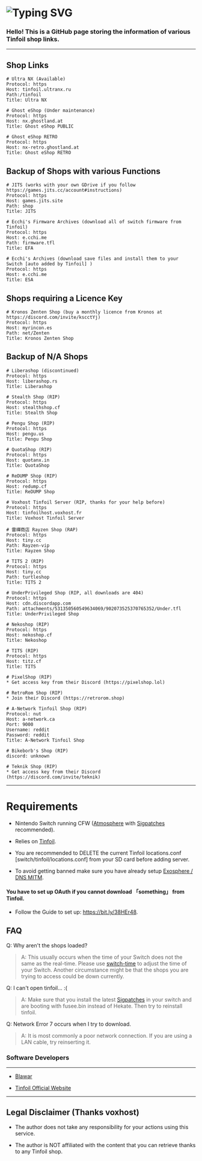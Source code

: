 # ![Typing SVG](https://readme-typing-svg.demolab.com/?lines=tinfoil-json)

### Hello! This is a GitHub page storing the information of various Tinfoil shop links.
___

## Shop Links

```
# Ultra NX (Available)
Protocol: https
Host: tinfoil.ultranx.ru
Path:/tinfoil
Title: Ultra NX
```

```
# Ghost eShop (Under maintenance)
Protocol: https
Host: nx.ghostland.at
Title: Ghost eShop PUBLIC
```
```
# Ghost eShop RETRO
Protocol: https
Host: nx-retro.ghostland.at
Title: Ghost eShop RETRO
```

## Backup of Shops with various Functions

```
# JITS (works with your own GDrive if you follow https://games.jits.cc/account#instructions)
Protocol: https
Host: games.jits.site
Path: shop
Title: JITS
```

```
# Ecchi's Firmware Archives (download all of switch firmware from Tinfoil)
Protocol: https
Host: e.cchi.me
Path: firmware.tfl
Title: EFA
```

```
# Ecchi's Archives (download save files and install them to your Switch [auto added by Tinfoil] )
Protocol: https
Host: e.cchi.me
Title: ESA
```
## Shops requiring a Licence Key

```
# Kronos Zenten Shop (buy a monthly licence from Kronos at https://discord.com/invite/kscctYj)
Protocol: https
Host: myrincon.es
Path: net/Zenten
Title: Kronos Zenten Shop
```

## Backup of N/A Shops
```
# Liberashop (discontinued)
Protocol: https
Host: liberashop.rs
Title: Liberashop
```

```
# Stealth Shop (RIP)
Protocol: https
Host: stealthshop.cf
Title: Stealth Shop
```

```
# Pengu Shop (RIP)
Protocol: https
Host: pengu.us
Title: Pengu Shop
```
```
# QuotaShop (RIP)
Protocol: https
Host: quotanx.in
Title: QuotaShop
```

```
# ReDUMP Shop (RIP)
Protocol: https
Host: redump.cf
Title: ReDUMP Shop
```

```
# Voxhost Tinfoil Server (RIP, thanks for your help before)
Protocol: https
Host: tinfoilhost.voxhost.fr
Title: Voxhost Tinfoil Server
```

```
# 雷禪商店 Rayzen Shop (RAP)
Protocol: https
Host: tiny.cc
Path: Rayzen-vip
Title: Rayzen Shop
```

```
# TITS 2 (RIP)
Protocol: https
Host: tiny.cc
Path: turtleshop
Title: TITS 2
```

```
# UnderPrivileged Shop (RIP, all downloads are 404)
Protocol: https
Host: cdn.discordapp.com
Path: attachments/531350560549634069/902073525370765352/Under.tfl
Title: UnderPrivileged Shop
```
```
# Nekoshop (RIP)
Protocol: https
Host: nekoshop.cf
Title: Nekoshop
```

```
# TITS (RIP)
Protocol: https
Host: titz.cf
Title: TITS
```
```
# PixelShop (RIP)
* Get access key from their Discord (https://pixelshop.lol)
```

```
# RetroRom Shop (RIP)
* Join their Discord (https://retrorom.shop)
```

```
# A-Network Tinfoil Shop (RIP)
Protocol: nut
Host: a-network.ca
Port: 9000
Username: reddit
Password: reddit
Title: A-Network Tinfoil Shop
```
```
# Bikeborb's Shop (RIP)
discord: unknown
```

```
# Teknik Shop (RIP)
* Get access key from their Discord (https://discord.com/invite/teknik)
```

---

# Requirements

* Nintendo Switch running CFW ([Atmosphere](https://github.com/Atmosphere-NX/Atmosphere/releases) with [Sigpatches](https://github.com/ITotalJustice/patches/releases) recommended).

* Relies on [Tinfoil](https://tinfoil.io).

* You are recommended to DELETE the current Tinfoil locations.conf [switch/tinfoil/locations.conf] from your SD card before adding server.

* To avoid getting banned make sure you have already setup [Exosphere / DNS MITM](https://rentry.org/ExosphereDNSMITM).

#### You have to set up OAuth if you cannot download  「something」  from Tinfoil.
* Follow the Guide to set up: https://bit.ly/38HEr48.

## FAQ

Q: Why aren't the shops loaded?

> A: This usually occurs when the time of your Switch does not the same as the real-time. Please use [switch-time](https://github.com/3096/switch-time) to adjust the time of your Switch. Another circumstance might be that the shops you are trying to access could be down currently.


Q: I can't open tinfoil... :(

> A: Make sure that you install the latest [Sigpatches](https://github.com/ITotalJustice/patches/releases/latest) in your switch and are booting with fusee.bin instead of Hekate. Then try to reinstall tinfoil.


Q: Network Error 7 occurs when I try to download.

> A: It is most commonly a poor network connection. If you are using a LAN cable, try reinserting it.


### Software Developers
___

* [Blawar](https://github.com/blawar)

* [Tinfoil Official Website](https://tinfoil.io)

---



## Legal Disclaimer (Thanks voxhost)
- The author does not take any responsibility for your actions using this service.

- The author is NOT affiliated with the content that you can retrieve thanks to any Tinfoil shop.
